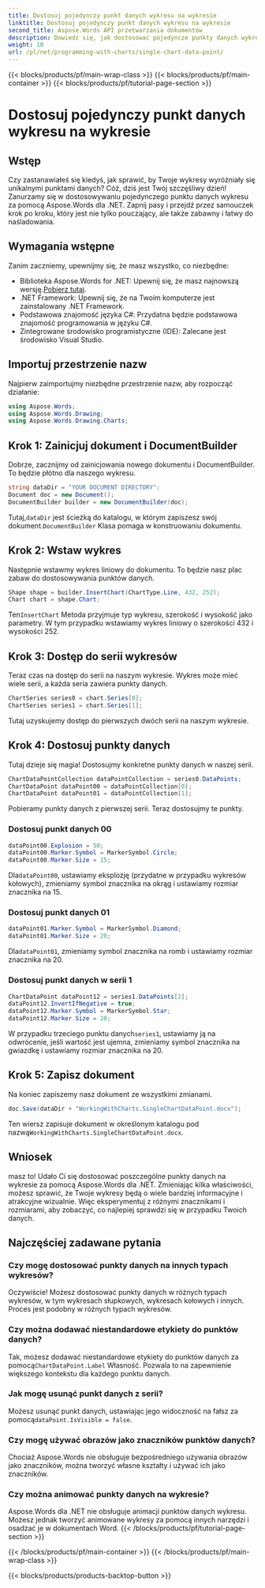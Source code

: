 ```yaml
---
title: Dostosuj pojedynczy punkt danych wykresu na wykresie
linktitle: Dostosuj pojedynczy punkt danych wykresu na wykresie
second_title: Aspose.Words API przetwarzania dokumentów
description: Dowiedz się, jak dostosować pojedyncze punkty danych wykresu za pomocą Aspose.Words dla .NET w szczegółowym przewodniku krok po kroku. Ulepsz swoje wykresy za pomocą unikalnych znaczników i rozmiarów.
weight: 10
url: /pl/net/programming-with-charts/single-chart-data-point/
---
```


{{< blocks/products/pf/main-wrap-class >}}
{{< blocks/products/pf/main-container >}}
{{< blocks/products/pf/tutorial-page-section >}}

# Dostosuj pojedynczy punkt danych wykresu na wykresie

## Wstęp

Czy zastanawiałeś się kiedyś, jak sprawić, by Twoje wykresy wyróżniały się unikalnymi punktami danych? Cóż, dziś jest Twój szczęśliwy dzień! Zanurzamy się w dostosowywaniu pojedynczego punktu danych wykresu za pomocą Aspose.Words dla .NET. Zapnij pasy i przejdź przez samouczek krok po kroku, który jest nie tylko pouczający, ale także zabawny i łatwy do naśladowania.

## Wymagania wstępne

Zanim zaczniemy, upewnijmy się, że masz wszystko, co niezbędne:

-  Biblioteka Aspose.Words for .NET: Upewnij się, że masz najnowszą wersję.[Pobierz tutaj](https://releases.aspose.com/words/net/).
- .NET Framework: Upewnij się, że na Twoim komputerze jest zainstalowany .NET Framework.
- Podstawowa znajomość języka C#: Przydatna będzie podstawowa znajomość programowania w języku C#.
- Zintegrowane środowisko programistyczne (IDE): Zalecane jest środowisko Visual Studio.

## Importuj przestrzenie nazw

Najpierw zaimportujmy niezbędne przestrzenie nazw, aby rozpocząć działanie:

```csharp
using Aspose.Words;
using Aspose.Words.Drawing;
using Aspose.Words.Drawing.Charts;
```

## Krok 1: Zainicjuj dokument i DocumentBuilder

Dobrze, zacznijmy od zainicjowania nowego dokumentu i DocumentBuilder. To będzie płótno dla naszego wykresu.

```csharp
string dataDir = "YOUR DOCUMENT DIRECTORY";
Document doc = new Document();
DocumentBuilder builder = new DocumentBuilder(doc);
```

 Tutaj,`dataDir` jest ścieżką do katalogu, w którym zapiszesz swój dokument.`DocumentBuilder` Klasa pomaga w konstruowaniu dokumentu.

## Krok 2: Wstaw wykres

Następnie wstawmy wykres liniowy do dokumentu. To będzie nasz plac zabaw do dostosowywania punktów danych.

```csharp
Shape shape = builder.InsertChart(ChartType.Line, 432, 252);
Chart chart = shape.Chart;
```

 Ten`InsertChart` Metoda przyjmuje typ wykresu, szerokość i wysokość jako parametry. W tym przypadku wstawiamy wykres liniowy o szerokości 432 i wysokości 252.

## Krok 3: Dostęp do serii wykresów

Teraz czas na dostęp do serii na naszym wykresie. Wykres może mieć wiele serii, a każda seria zawiera punkty danych.

```csharp
ChartSeries series0 = chart.Series[0];
ChartSeries series1 = chart.Series[1];
```

Tutaj uzyskujemy dostęp do pierwszych dwóch serii na naszym wykresie. 

## Krok 4: Dostosuj punkty danych

Tutaj dzieje się magia! Dostosujmy konkretne punkty danych w naszej serii.

```csharp
ChartDataPointCollection dataPointCollection = series0.DataPoints;
ChartDataPoint dataPoint00 = dataPointCollection[0];
ChartDataPoint dataPoint01 = dataPointCollection[1];
```

Pobieramy punkty danych z pierwszej serii. Teraz dostosujmy te punkty.

### Dostosuj punkt danych 00

```csharp
dataPoint00.Explosion = 50;
dataPoint00.Marker.Symbol = MarkerSymbol.Circle;
dataPoint00.Marker.Size = 15;
```

 Dla`dataPoint00`, ustawiamy eksplozję (przydatne w przypadku wykresów kołowych), zmieniamy symbol znacznika na okrąg i ustawiamy rozmiar znacznika na 15.

### Dostosuj punkt danych 01

```csharp
dataPoint01.Marker.Symbol = MarkerSymbol.Diamond;
dataPoint01.Marker.Size = 20;
```

 Dla`dataPoint01`, zmieniamy symbol znacznika na romb i ustawiamy rozmiar znacznika na 20.

### Dostosuj punkt danych w serii 1

```csharp
ChartDataPoint dataPoint12 = series1.DataPoints[2];
dataPoint12.InvertIfNegative = true;
dataPoint12.Marker.Symbol = MarkerSymbol.Star;
dataPoint12.Marker.Size = 20;
```

 W przypadku trzeciego punktu danych`series1`, ustawiamy ją na odwrócenie, jeśli wartość jest ujemna, zmieniamy symbol znacznika na gwiazdkę i ustawiamy rozmiar znacznika na 20.

## Krok 5: Zapisz dokument

Na koniec zapiszemy nasz dokument ze wszystkimi zmianami.

```csharp
doc.Save(dataDir + "WorkingWithCharts.SingleChartDataPoint.docx");
```

 Ten wiersz zapisuje dokument w określonym katalogu pod nazwą`WorkingWithCharts.SingleChartDataPoint.docx`.

## Wniosek

masz to! Udało Ci się dostosować poszczególne punkty danych na wykresie za pomocą Aspose.Words dla .NET. Zmieniając kilka właściwości, możesz sprawić, że Twoje wykresy będą o wiele bardziej informacyjne i atrakcyjne wizualnie. Więc eksperymentuj z różnymi znacznikami i rozmiarami, aby zobaczyć, co najlepiej sprawdzi się w przypadku Twoich danych.

## Najczęściej zadawane pytania

### Czy mogę dostosować punkty danych na innych typach wykresów?

Oczywiście! Możesz dostosować punkty danych w różnych typach wykresów, w tym wykresach słupkowych, wykresach kołowych i innych. Proces jest podobny w różnych typach wykresów.

### Czy można dodawać niestandardowe etykiety do punktów danych?

 Tak, możesz dodawać niestandardowe etykiety do punktów danych za pomocą`ChartDataPoint.Label` Własność. Pozwala to na zapewnienie większego kontekstu dla każdego punktu danych.

### Jak mogę usunąć punkt danych z serii?

 Możesz usunąć punkt danych, ustawiając jego widoczność na fałsz za pomocą`dataPoint.IsVisible = false`.

### Czy mogę używać obrazów jako znaczników punktów danych?

Chociaż Aspose.Words nie obsługuje bezpośredniego używania obrazów jako znaczników, można tworzyć własne kształty i używać ich jako znaczników.

### Czy można animować punkty danych na wykresie?

Aspose.Words dla .NET nie obsługuje animacji punktów danych wykresu. Możesz jednak tworzyć animowane wykresy za pomocą innych narzędzi i osadzać je w dokumentach Word.
{{< /blocks/products/pf/tutorial-page-section >}}

{{< /blocks/products/pf/main-container >}}
{{< /blocks/products/pf/main-wrap-class >}}

{{< blocks/products/products-backtop-button >}}

